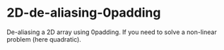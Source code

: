 # 2D-de-aliasing-0padding
De-aliasing a 2D array using 0padding.
If you need to solve a non-linear problem (here quadratic).
